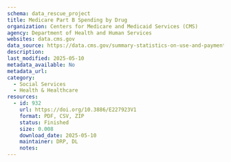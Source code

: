 ```yaml
---
schema: data_rescue_project 
title: Medicare Part B Spending by Drug
organization: Centers for Medicare and Medicaid Services (CMS)
agency: Department of Health and Human Services
websites: data.cms.gov
data_source: https://data.cms.gov/summary-statistics-on-use-and-payments/medicare-medicaid-spending-by-drug/medicare-part-b-spending-by-drug
description: 
last_modified: 2025-05-10
metadata_available: No
metadata_url: 
category:
  - Social Services 
  - Health & Healthcare 
resources:
  - id: 932
    url: https://doi.org/10.3886/E227923V1
    format: PDF, CSV, ZIP
    status: Finished
    size: 0.008
    download_date: 2025-05-10
    maintainer: DRP, DL
    notes: 
---
```

